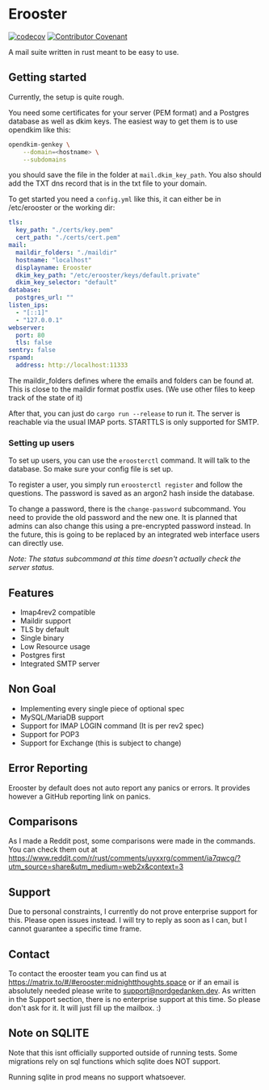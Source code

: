 <!--
SPDX-FileCopyrightText: 2023 MTRNord

SPDX-License-Identifier: Apache-2.0
-->

# Erooster

[![codecov](https://codecov.io/gh/MTRNord/erooster/branch/main/graph/badge.svg?token=ieNQlSkDTF)](https://codecov.io/gh/MTRNord/erooster)
[![Contributor Covenant](https://img.shields.io/badge/Contributor%20Covenant-2.1-4baaaa.svg)](code_of_conduct.md)

A mail suite written in rust meant to be easy to use.

## Getting started

Currently, the setup is quite rough.

You need some certificates for your server (PEM format) and a Postgres database as well as dkim keys.
The easiest way to get them is to use opendkim like this:

```bash
opendkim-genkey \
    --domain=<hostname> \
    --subdomains
```

you should save the file in the folder at `mail.dkim_key_path`.
You also should add the TXT dns record that is in the txt file to your domain.

To get started you need a `config.yml` like this, it can either be in /etc/erooster or the working dir:

```yaml
tls:
  key_path: "./certs/key.pem"
  cert_path: "./certs/cert.pem"
mail:
  maildir_folders: "./maildir"
  hostname: "localhost"
  displayname: Erooster
  dkim_key_path: "/etc/erooster/keys/default.private"
  dkim_key_selector: "default"
database:
  postgres_url: ""
listen_ips:
  - "[::1]"
  - "127.0.0.1"
webserver:
  port: 80
  tls: false
sentry: false
rspamd:
  address: http://localhost:11333
```

The maildir_folders defines where the emails and folders can be found at. This is close to the maildir format postfix uses. (We use other files to keep track of the state of it)

After that, you can just do `cargo run --release` to run it. The server is reachable via the usual IMAP ports. STARTTLS is only supported for SMTP.

### Setting up users

To set up users, you can use the `eroosterctl` command.
It will talk to the database. So make sure your config file is set up.

To register a user, you simply run `eroosterctl register` and follow the questions.
The password is saved as an argon2 hash inside the database.

To change a password, there is the `change-password` subcommand.
You need to provide the old password and the new one.
It is planned that admins can also change this using a pre-encrypted password instead.
In the future, this is going to be replaced by an integrated web interface users can directly use.

_Note: The status subcommand at this time doesn't actually check the server status._

## Features

- Imap4rev2 compatible
- Maildir support
- TLS by default
- Single binary
- Low Resource usage
- Postgres first
- Integrated SMTP server

## Non Goal

- Implementing every single piece of optional spec
- MySQL/MariaDB support
- Support for IMAP LOGIN command (It is per rev2 spec)
- Support for POP3
- Support for Exchange (this is subject to change)

## Error Reporting

Erooster by default does not auto report any panics or errors.
It provides however a GitHub reporting link on panics.

## Comparisons

As I made a Reddit post, some comparisons were made in the commands.
You can check them out at <https://www.reddit.com/r/rust/comments/uyxxrg/comment/ia7qwcg/?utm_source=share&utm_medium=web2x&context=3>

## Support

Due to personal constraints, I currently do not prove enterprise support for this. Please open issues instead. I will try to reply as soon as I can, but I cannot guarantee a specific time frame.

## Contact

To contact the erooster team you can find us at <https://matrix.to/#/#erooster:midnightthoughts.space> or if an email is absolutely needed please write to [support@nordgedanken.dev](mailto:support@nordgedanken.dev). As written in the Support section, there is no enterprise support at this time. So please don't ask for it. It will just fill up the mailbox. :)

## Note on SQLITE

Note that this isnt officially supported outside of running tests. Some migrations rely on sql functions which sqlite does NOT support.

Running sqlite in prod means no support whatsoever.
